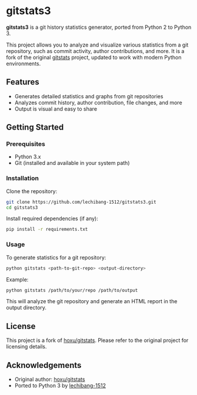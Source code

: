 # gitstats3

**gitstats3** is a git history statistics generator, ported from Python 2 to Python 3.

This project allows you to analyze and visualize various statistics from a git repository, such as commit activity, author contributions, and more. It is a fork of the original [gitstats](https://github.com/hoxu/gitstats) project, updated to work with modern Python environments.

## Features

- Generates detailed statistics and graphs from git repositories
- Analyzes commit history, author contribution, file changes, and more
- Output is visual and easy to share

## Getting Started

### Prerequisites

- Python 3.x
- Git (installed and available in your system path)

### Installation

Clone the repository:

```sh
git clone https://github.com/lechibang-1512/gitstats3.git
cd gitstats3
```

Install required dependencies (if any):

```sh
pip install -r requirements.txt
```

### Usage

To generate statistics for a git repository:

```sh
python gitstats <path-to-git-repo> <output-directory>
```

Example:

```sh
python gitstats /path/to/your/repo /path/to/output
```

This will analyze the git repository and generate an HTML report in the output directory.

## License

This project is a fork of [hoxu/gitstats](https://github.com/hoxu/gitstats). Please refer to the original project for licensing details.

## Acknowledgements

- Original author: [hoxu/gitstats](https://github.com/hoxu/gitstats)
- Ported to Python 3 by [lechibang-1512](https://github.com/lechibang-1512)
